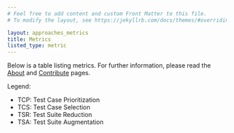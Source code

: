 ```yaml
---
# Feel free to add content and custom Front Matter to this file.
# To modify the layout, see https://jekyllrb.com/docs/themes/#overriding-theme-defaults

layout: approaches_metrics
title: Metrics
listed_type: metric
---
```


Below is a table listing metrics.
For further information, please read the [About](about) and [Contribute](contribute) pages.

Legend:
* TCP: Test Case Prioritization
* TCS: Test Case Selection
* TSR: Test Suite Reduction
* TSA: Test Suite Augmentation

